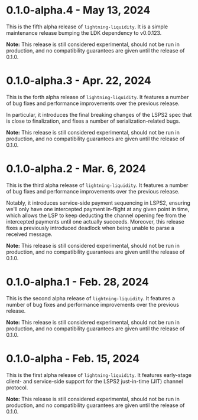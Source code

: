 # 0.1.0-alpha.4 - May 13, 2024
This is the fifth alpha release of `lightning-liquidity`. It is a simple
maintenance release bumping the LDK dependency to v0.0.123.

**Note:** This release is still considered experimental, should not be run in
production, and no compatibility guarantees are given until the release of 0.1.0.

# 0.1.0-alpha.3 - Apr. 22, 2024
This is the forth alpha release of `lightning-liquidity`. It features
a number of bug fixes and performance improvements over the previous release.

In particular, it introduces the final breaking changes of the LSPS2 spec that
is close to finalization, and fixes a number of serialization-related bugs.

**Note:** This release is still considered experimental, should not be run in
production, and no compatibility guarantees are given until the release of 0.1.0.

# 0.1.0-alpha.2 - Mar. 6, 2024
This is the third alpha release of `lightning-liquidity`. It features
a number of bug fixes and performance improvements over the previous release.

Notably, it introduces service-side payment sequencing in LSPS2, ensuring we'll
only have one intercepted payment in-flight at any given point in time, which
allows the LSP to keep deducting the channel opening fee from the intercepted
payments until one actually succeeds. Moreover, this release fixes a previously
introduced deadlock when being unable to parse a received message.

**Note:** This release is still considered experimental, should not be run in
production, and no compatibility guarantees are given until the release of 0.1.0.

# 0.1.0-alpha.1 - Feb. 28, 2024
This is the second alpha release of `lightning-liquidity`. It features
a number of bug fixes and performance improvements over the previous release.

**Note:** This release is still considered experimental, should not be run in
production, and no compatibility guarantees are given until the release of 0.1.0.

# 0.1.0-alpha - Feb. 15, 2024
This is the first alpha release of `lightning-liquidity`. It features
early-stage client- and service-side support for the LSPS2 just-in-time (JIT)
channel protocol.

**Note:** This release is still considered experimental, should not be run in
production, and no compatibility guarantees are given until the release of 0.1.0.
